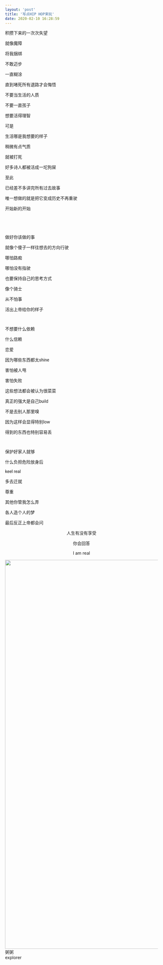 ```yaml
---
layout: 'post'
title: '写点HIP HOP来玩'
date: 2020-02-10 16:28:59
---
```


积攒下来的一次次失望</p>
<p style="font-variant-caps: normal; font-family: Roboto, sans-serif; font-size: 14px; font-style: normal; text-align: start; white-space: normal;">就像魔障</p>
<p style="font-variant-caps: normal; font-family: Roboto, sans-serif; font-size: 14px; font-style: normal; text-align: start; white-space: normal;">将我捆绑</p>
<p style="font-variant-caps: normal; font-family: Roboto, sans-serif; font-size: 14px; font-style: normal; text-align: start; white-space: normal;">不敢迈步</p>
<p style="font-variant-caps: normal; font-family: Roboto, sans-serif; font-size: 14px; font-style: normal; text-align: start; white-space: normal;">一直糊涂</p>
<p style="font-variant-caps: normal; font-family: Roboto, sans-serif; font-size: 14px; font-style: normal; text-align: start; white-space: normal;">直到堵死所有退路才会悔悟</p>
<p style="font-variant-caps: normal; font-family: Roboto, sans-serif; font-size: 14px; font-style: normal; text-align: start; white-space: normal;">不要当生活的人质</p>
<p style="font-variant-caps: normal; font-family: Roboto, sans-serif; font-size: 14px; font-style: normal; text-align: start; white-space: normal;">不要一直孩子</p>
<p style="font-variant-caps: normal; font-family: Roboto, sans-serif; font-size: 14px; font-style: normal; text-align: start; white-space: normal;">想要活得理智</p>
<p style="font-variant-caps: normal; font-family: Roboto, sans-serif; font-size: 14px; font-style: normal; text-align: start; white-space: normal;">可是</p>
<p style="font-variant-caps: normal; font-family: Roboto, sans-serif; font-size: 14px; font-style: normal; text-align: start; white-space: normal;">生活哪是我想要的样子</p>
<p style="font-variant-caps: normal; font-family: Roboto, sans-serif; font-size: 14px; font-style: normal; text-align: start; white-space: normal;">稍微有点气质</p>
<p style="font-variant-caps: normal; font-family: Roboto, sans-serif; font-size: 14px; font-style: normal; text-align: start; white-space: normal;">就被打死</p>
<p style="font-variant-caps: normal; font-family: Roboto, sans-serif; font-size: 14px; font-style: normal; text-align: start; white-space: normal;">好多诗人都被活成一坨狗屎</p>
<p style="font-variant-caps: normal; font-family: Roboto, sans-serif; font-size: 14px; font-style: normal; text-align: start; white-space: normal;">至此</p>
<p style="font-variant-caps: normal; font-family: Roboto, sans-serif; font-size: 14px; font-style: normal; text-align: start; white-space: normal;">已经差不多讲完所有过去故事</p>
<p style="font-variant-caps: normal; font-family: Roboto, sans-serif; font-size: 14px; font-style: normal; text-align: start; white-space: normal;">唯一想做的就是把它变成历史不再重驶</p>
<p style="font-variant-caps: normal; font-family: Roboto, sans-serif; font-size: 14px; font-style: normal; text-align: start; white-space: normal;">开始新的开始</p>
<p style="font-variant-caps: normal; font-family: Roboto, sans-serif; font-size: 14px; font-style: normal; text-align: start; white-space: normal;">&nbsp;</p>
<p style="font-variant-caps: normal; font-family: Roboto, sans-serif; font-size: 14px; font-style: normal; text-align: start; white-space: normal;">&nbsp;</p>
<p style="font-variant-caps: normal; font-family: Roboto, sans-serif; font-size: 14px; font-style: normal; text-align: start; white-space: normal;">做好你该做的事</p>
<p style="font-variant-caps: normal; font-family: Roboto, sans-serif; font-size: 14px; font-style: normal; text-align: start; white-space: normal;">就像个傻子一样往想去的方向行驶</p>
<p style="font-variant-caps: normal; font-family: Roboto, sans-serif; font-size: 14px; font-style: normal; text-align: start; white-space: normal;">哪怕路痴&nbsp;</p>
<p style="font-variant-caps: normal; font-family: Roboto, sans-serif; font-size: 14px; font-style: normal; text-align: start; white-space: normal;">哪怕没有指驶</p>
<p style="font-variant-caps: normal; font-family: Roboto, sans-serif; font-size: 14px; font-style: normal; text-align: start; white-space: normal;">也要保持自己的思考方式</p>
<p style="font-variant-caps: normal; font-family: Roboto, sans-serif; font-size: 14px; font-style: normal; text-align: start; white-space: normal;">像个骑士</p>
<p style="font-variant-caps: normal; font-family: Roboto, sans-serif; font-size: 14px; font-style: normal; text-align: start; white-space: normal;">从不怕事</p>
<p style="font-variant-caps: normal; font-family: Roboto, sans-serif; font-size: 14px; font-style: normal; text-align: start; white-space: normal;">活出上帝给你的样子</p>
<p style="font-variant-caps: normal; font-family: Roboto, sans-serif; font-size: 14px; font-style: normal; text-align: start; white-space: normal;">&nbsp;</p>
<p style="font-variant-caps: normal; font-family: Roboto, sans-serif; font-size: 14px; font-style: normal; text-align: start; white-space: normal;">不想要什么依赖</p>
<p style="font-variant-caps: normal; font-family: Roboto, sans-serif; font-size: 14px; font-style: normal; text-align: start; white-space: normal;">什么信赖</p>
<p style="font-variant-caps: normal; font-family: Roboto, sans-serif; font-size: 14px; font-style: normal; text-align: start; white-space: normal;">恋爱</p>
<p style="font-variant-caps: normal; font-family: Roboto, sans-serif; font-size: 14px; font-style: normal; text-align: start; white-space: normal;">因为哪些东西都太shine</p>
<p style="font-variant-caps: normal; font-family: Roboto, sans-serif; font-size: 14px; font-style: normal; text-align: start; white-space: normal;">害怕被人甩</p>
<p style="font-variant-caps: normal; font-family: Roboto, sans-serif; font-size: 14px; font-style: normal; text-align: start; white-space: normal;">害怕失败</p>
<p style="font-variant-caps: normal; font-family: Roboto, sans-serif; font-size: 14px; font-style: normal; text-align: start; white-space: normal;">这些想法都会被认为很菜菜</p>
<p style="font-variant-caps: normal; font-family: Roboto, sans-serif; font-size: 14px; font-style: normal; text-align: start; white-space: normal;">真正的强大是自己build</p>
<p style="font-variant-caps: normal; font-family: Roboto, sans-serif; font-size: 14px; font-style: normal; text-align: start; white-space: normal;">不是去别人那里嗅</p>
<p style="font-variant-caps: normal; font-family: Roboto, sans-serif; font-size: 14px; font-style: normal; text-align: start; white-space: normal;">因为这样会显得特别low</p>
<p style="font-variant-caps: normal; font-family: Roboto, sans-serif; font-size: 14px; font-style: normal; text-align: start; white-space: normal;">得到的东西也特别容易丢</p>
<p style="font-variant-caps: normal; font-family: Roboto, sans-serif; font-size: 14px; font-style: normal; text-align: start; white-space: normal;">&nbsp;</p>
<p style="font-variant-caps: normal; font-family: Roboto, sans-serif; font-size: 14px; font-style: normal; text-align: start; white-space: normal;">保护好家人就够</p>
<p style="font-variant-caps: normal; font-family: Roboto, sans-serif; font-size: 14px; font-style: normal; text-align: start; white-space: normal;">什么负担危险放身后</p>
<p style="font-variant-caps: normal; font-family: Roboto, sans-serif; font-size: 14px; font-style: normal; text-align: start; white-space: normal;">keel real</p>
<p style="font-variant-caps: normal; font-family: Roboto, sans-serif; font-size: 14px; font-style: normal; text-align: start; white-space: normal;">多去迁就</p>
<p style="font-variant-caps: normal; font-family: Roboto, sans-serif; font-size: 14px; font-style: normal; text-align: start; white-space: normal;">尊重</p>
<p style="font-variant-caps: normal; font-family: Roboto, sans-serif; font-size: 14px; font-style: normal; text-align: start; white-space: normal;">其他你管我怎么弄</p>
<p style="font-variant-caps: normal; font-family: Roboto, sans-serif; font-size: 14px; font-style: normal; text-align: start; white-space: normal;">各人造个人的梦</p>
<p style="font-variant-caps: normal; font-family: Roboto, sans-serif; font-size: 14px; font-style: normal; text-align: start; white-space: normal;">最后反正上帝都会问</p>
<p style="text-align: center; font-variant-caps: normal; font-style: normal;">人生有没有享受</p>
<p></p>
<p style="text-align: center; font-variant-caps: normal; font-style: normal;">你会回答</p>
<p></p>
<p style="text-align: center; font-variant-caps: normal; font-style: normal;">I am real</p>
<p>							<img width="960" height="1280" src="http://zhouxinnan.com/wp-content/uploads/2018/12/fullsizeoutput_35.jpeg" alt="" srcset="http://zhouxinnan.com/wp-content/uploads/2018/12/fullsizeoutput_35.jpeg 960w, http://zhouxinnan.com/wp-content/uploads/2018/12/fullsizeoutput_35-225x300.jpeg 225w, http://zhouxinnan.com/wp-content/uploads/2018/12/fullsizeoutput_35-768x1024.jpeg 768w" sizes="(max-width: 960px) 100vw, 960px" /><br />
													粥粥<br />
																			explorer<!-- Created with Elementor --></p>
